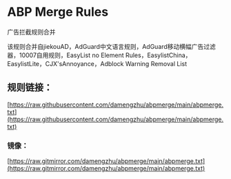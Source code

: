 # ABP Merge Rules
广告拦截规则合并

该规则合并自jiekouAD，AdGuard中文语言规则，AdGuard移动横幅广告过滤器，10007自用规则，EasyList no Element Rules，EasylistChina，EasylistLite，CJX'sAnnoyance，Adblock Warning Removal List

## 规则链接： 
[https://raw.githubusercontent.com/damengzhu/abpmerge/main/abpmerge.txt](https://raw.githubusercontent.com/damengzhu/abpmerge/main/abpmerge.txt) 
### 镜像： 
[https://raw.gitmirror.com/damengzhu/abpmerge/main/abpmerge.txt](https://raw.gitmirror.com/damengzhu/abpmerge/main/abpmerge.txt)
